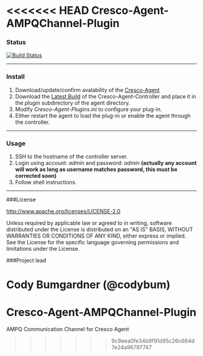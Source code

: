 <<<<<<< HEAD
Cresco-Agent-AMPQChannel-Plugin
==============================

### Status
[![Build Status](http://128.163.188.129:9998/buildStatus/icon?job=Cresco-Agent-AMPQChannel-Plugin)](http://128.163.188.129:9998/job/Cresco-Agent-AMPQChannel-Plugin/)

---
### Install

1. Download/update/confirm avalability of the [Cresco-Agent](http://128.163.188.129:9998/job/Cresco-Agent/lastSuccessfulBuild/com.researchworx.cresco$cresco-agent/) 
3. Download the [Latest Build](http://128.163.188.129:9998/job/Cresco-Agent-AMPQChannel-Plugin/lastSuccessfulBuild/com.researchworx$cresco-agent-controller-plugin/) of the Cresco-Agent-Controller and place it in the _plugin_ subdirectory of the agent directory.
4. Modify _Cresco-Agent-Plugins.ini_ to configure your plug-in.
5. Either restart the agent to load the plug-in or enable the agent through the controller.
---

### Usage

1. SSH to the hostname of the controller server.
2. Login using account: _admin_ and password: _admin_ **(actually any account will work as long as username matches password, this must be corrected soon)**
3. Follow shell instructions.

---

###License

http://www.apache.org/licenses/LICENSE-2.0

Unless required by applicable law or agreed to in writing, software distributed under the License is distributed on an "AS IS" BASIS, WITHOUT WARRANTIES OR CONDITIONS OF ANY KIND, either express or implied. See the License for the specific language governing permissions and limitations under the License.

###Project lead

Cody Bumgardner (@codybum)
=======
Cresco-Agent-AMPQChannel-Plugin
===============================

AMPQ Communication Channel for Cresco Agent
>>>>>>> 9c9eea0fe34b9f91d95c26c664d7e24a96797747
